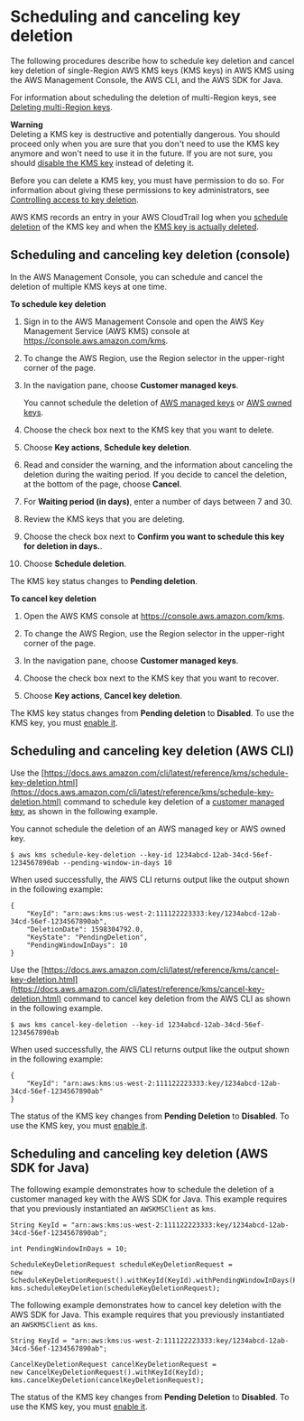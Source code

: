 # Scheduling and canceling key deletion<a name="deleting-keys-scheduling-key-deletion"></a>

The following procedures describe how to schedule key deletion and cancel key deletion of single\-Region AWS KMS keys \(KMS keys\) in AWS KMS using the AWS Management Console, the AWS CLI, and the AWS SDK for Java\. 

For information about scheduling the deletion of multi\-Region keys, see [Deleting multi\-Region keys](multi-region-keys-delete.md)\.

**Warning**  
Deleting a KMS key is destructive and potentially dangerous\. You should proceed only when you are sure that you don't need to use the KMS key anymore and won't need to use it in the future\. If you are not sure, you should [disable the KMS key](enabling-keys.md) instead of deleting it\.

Before you can delete a KMS key, you must have permission to do so\. For information about giving these permissions to key administrators, see [Controlling access to key deletion](deleting-keys-adding-permission.md)\.

AWS KMS records an entry in your AWS CloudTrail log when you [schedule deletion](ct-schedule-key-deletion.md) of the KMS key and when the [KMS key is actually deleted](ct-delete-key.md)\.

## Scheduling and canceling key deletion \(console\)<a name="deleting-keys-scheduling-key-deletion-console"></a>

In the AWS Management Console, you can schedule and cancel the deletion of multiple KMS keys at one time\.

**To schedule key deletion**

1. Sign in to the AWS Management Console and open the AWS Key Management Service \(AWS KMS\) console at [https://console\.aws\.amazon\.com/kms](https://console.aws.amazon.com/kms)\.

1. To change the AWS Region, use the Region selector in the upper\-right corner of the page\.

1. In the navigation pane, choose **Customer managed keys**\.

   You cannot schedule the deletion of [AWS managed keys](concepts.md#aws-managed-cmk) or [AWS owned keys](concepts.md#aws-owned-cmk)\.

1. Choose the check box next to the KMS key that you want to delete\.

1. Choose **Key actions**, **Schedule key deletion**\.

1. Read and consider the warning, and the information about canceling the deletion during the waiting period\. If you decide to cancel the deletion, at the bottom of the page, choose **Cancel**\.

1. For **Waiting period \(in days\)**, enter a number of days between 7 and 30\. 

1. Review the KMS keys that you are deleting\.

1. Choose the check box next to **Confirm you want to schedule this key for deletion in *<number of days>* days\.**\.

1. Choose **Schedule deletion**\.

The KMS key status changes to **Pending deletion**\.

**To cancel key deletion**

1. Open the AWS KMS console at [https://console\.aws\.amazon\.com/kms](https://console.aws.amazon.com/kms)\.

1. To change the AWS Region, use the Region selector in the upper\-right corner of the page\.

1. In the navigation pane, choose **Customer managed keys**\.

1. Choose the check box next to the KMS key that you want to recover\.

1. Choose **Key actions**, **Cancel key deletion**\.

The KMS key status changes from **Pending deletion** to **Disabled**\. To use the KMS key, you must [enable it](enabling-keys.md)\.

## Scheduling and canceling key deletion \(AWS CLI\)<a name="deleting-keys-scheduling-key-deletion-cli"></a>

Use the [https://docs.aws.amazon.com/cli/latest/reference/kms/schedule-key-deletion.html](https://docs.aws.amazon.com/cli/latest/reference/kms/schedule-key-deletion.html) command to schedule key deletion of a [customer managed key](concepts.md#customer-cmk), as shown in the following example\.

You cannot schedule the deletion of an AWS managed key or AWS owned key\.

```
$ aws kms schedule-key-deletion --key-id 1234abcd-12ab-34cd-56ef-1234567890ab --pending-window-in-days 10
```

When used successfully, the AWS CLI returns output like the output shown in the following example:

```
{
    "KeyId": "arn:aws:kms:us-west-2:111122223333:key/1234abcd-12ab-34cd-56ef-1234567890ab",
    "DeletionDate": 1598304792.0,
    "KeyState": "PendingDeletion",
    "PendingWindowInDays": 10
}
```

Use the [https://docs.aws.amazon.com/cli/latest/reference/kms/cancel-key-deletion.html](https://docs.aws.amazon.com/cli/latest/reference/kms/cancel-key-deletion.html) command to cancel key deletion from the AWS CLI as shown in the following example\.

```
$ aws kms cancel-key-deletion --key-id 1234abcd-12ab-34cd-56ef-1234567890ab
```

When used successfully, the AWS CLI returns output like the output shown in the following example:

```
{
    "KeyId": "arn:aws:kms:us-west-2:111122223333:key/1234abcd-12ab-34cd-56ef-1234567890ab"
}
```

The status of the KMS key changes from **Pending Deletion** to **Disabled**\. To use the KMS key, you must [enable it](enabling-keys.md)\.

## Scheduling and canceling key deletion \(AWS SDK for Java\)<a name="deleting-keys-scheduling-key-deletion-java"></a>

The following example demonstrates how to schedule the deletion of a customer managed key with the AWS SDK for Java\. This example requires that you previously instantiated an `AWSKMSClient` as `kms`\.

```
String KeyId = "arn:aws:kms:us-west-2:111122223333:key/1234abcd-12ab-34cd-56ef-1234567890ab";

int PendingWindowInDays = 10;

ScheduleKeyDeletionRequest scheduleKeyDeletionRequest =
new ScheduleKeyDeletionRequest().withKeyId(KeyId).withPendingWindowInDays(PendingWindowInDays);
kms.scheduleKeyDeletion(scheduleKeyDeletionRequest);
```

The following example demonstrates how to cancel key deletion with the AWS SDK for Java\. This example requires that you previously instantiated an `AWSKMSClient` as `kms`\.

```
String KeyId = "arn:aws:kms:us-west-2:111122223333:key/1234abcd-12ab-34cd-56ef-1234567890ab";

CancelKeyDeletionRequest cancelKeyDeletionRequest =
new CancelKeyDeletionRequest().withKeyId(KeyId);
kms.cancelKeyDeletion(cancelKeyDeletionRequest);
```

The status of the KMS key changes from **Pending Deletion** to **Disabled**\. To use the KMS key, you must [enable it](enabling-keys.md)\.